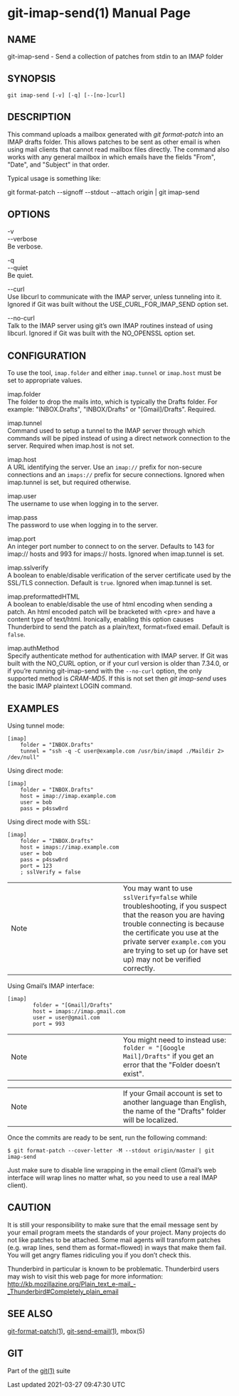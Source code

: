 git-imap-send(1) Manual Page
============================

NAME
----

git-imap-send - Send a collection of patches from stdin to an IMAP folder

SYNOPSIS
--------

    git imap-send [-v] [-q] [--[no-]curl]

DESCRIPTION
-----------

This command uploads a mailbox generated with *git format-patch* into an IMAP drafts folder. This allows patches to be sent as other email is when using mail clients that cannot read mailbox files directly. The command also works with any general mailbox in which emails have the fields "From", "Date", and "Subject" in that order.

Typical usage is something like:

git format-patch --signoff --stdout --attach origin | git imap-send

OPTIONS
-------

-v  
--verbose  
Be verbose.

-q  
--quiet  
Be quiet.

--curl  
Use libcurl to communicate with the IMAP server, unless tunneling into it. Ignored if Git was built without the USE\_CURL\_FOR\_IMAP\_SEND option set.

--no-curl  
Talk to the IMAP server using git’s own IMAP routines instead of using libcurl. Ignored if Git was built with the NO\_OPENSSL option set.

CONFIGURATION
-------------

To use the tool, `imap.folder` and either `imap.tunnel` or `imap.host` must be set to appropriate values.

imap.folder  
The folder to drop the mails into, which is typically the Drafts folder. For example: "INBOX.Drafts", "INBOX/Drafts" or "\[Gmail\]/Drafts". Required.

imap.tunnel  
Command used to setup a tunnel to the IMAP server through which commands will be piped instead of using a direct network connection to the server. Required when imap.host is not set.

imap.host  
A URL identifying the server. Use an `imap://` prefix for non-secure connections and an `imaps://` prefix for secure connections. Ignored when imap.tunnel is set, but required otherwise.

imap.user  
The username to use when logging in to the server.

imap.pass  
The password to use when logging in to the server.

imap.port  
An integer port number to connect to on the server. Defaults to 143 for imap:// hosts and 993 for imaps:// hosts. Ignored when imap.tunnel is set.

imap.sslverify  
A boolean to enable/disable verification of the server certificate used by the SSL/TLS connection. Default is `true`. Ignored when imap.tunnel is set.

imap.preformattedHTML  
A boolean to enable/disable the use of html encoding when sending a patch. An html encoded patch will be bracketed with &lt;pre&gt; and have a content type of text/html. Ironically, enabling this option causes Thunderbird to send the patch as a plain/text, format=fixed email. Default is `false`.

imap.authMethod  
Specify authenticate method for authentication with IMAP server. If Git was built with the NO\_CURL option, or if your curl version is older than 7.34.0, or if you’re running git-imap-send with the `--no-curl` option, the only supported method is *CRAM-MD5*. If this is not set then *git imap-send* uses the basic IMAP plaintext LOGIN command.

EXAMPLES
--------

Using tunnel mode:

    [imap]
        folder = "INBOX.Drafts"
        tunnel = "ssh -q -C user@example.com /usr/bin/imapd ./Maildir 2> /dev/null"

Using direct mode:

    [imap]
        folder = "INBOX.Drafts"
        host = imap://imap.example.com
        user = bob
        pass = p4ssw0rd

Using direct mode with SSL:

    [imap]
        folder = "INBOX.Drafts"
        host = imaps://imap.example.com
        user = bob
        pass = p4ssw0rd
        port = 123
        ; sslVerify = false

<table><colgroup><col style="width: 50%" /><col style="width: 50%" /></colgroup><tbody><tr class="odd"><td><div class="title">Note</div></td><td>You may want to use <code>sslVerify=false</code> while troubleshooting, if you suspect that the reason you are having trouble connecting is because the certificate you use at the private server <code>example.com</code> you are trying to set up (or have set up) may not be verified correctly.</td></tr></tbody></table>

Using Gmail’s IMAP interface:

    [imap]
            folder = "[Gmail]/Drafts"
            host = imaps://imap.gmail.com
            user = user@gmail.com
            port = 993

<table><colgroup><col style="width: 50%" /><col style="width: 50%" /></colgroup><tbody><tr class="odd"><td><div class="title">Note</div></td><td>You might need to instead use: <code>folder = "[Google Mail]/Drafts"</code> if you get an error that the "Folder doesn’t exist".</td></tr></tbody></table>

<table><colgroup><col style="width: 50%" /><col style="width: 50%" /></colgroup><tbody><tr class="odd"><td><div class="title">Note</div></td><td>If your Gmail account is set to another language than English, the name of the "Drafts" folder will be localized.</td></tr></tbody></table>

Once the commits are ready to be sent, run the following command:

    $ git format-patch --cover-letter -M --stdout origin/master | git imap-send

Just make sure to disable line wrapping in the email client (Gmail’s web interface will wrap lines no matter what, so you need to use a real IMAP client).

CAUTION
-------

It is still your responsibility to make sure that the email message sent by your email program meets the standards of your project. Many projects do not like patches to be attached. Some mail agents will transform patches (e.g. wrap lines, send them as format=flowed) in ways that make them fail. You will get angry flames ridiculing you if you don’t check this.

Thunderbird in particular is known to be problematic. Thunderbird users may wish to visit this web page for more information: <a href="http://kb.mozillazine.org/Plain_text_e-mail_-_Thunderbird#Completely_plain_email" class="bare">http://kb.mozillazine.org/Plain_text_e-mail_-_Thunderbird#Completely_plain_email</a>

SEE ALSO
--------

[git-format-patch(1)](git-format-patch.html), [git-send-email(1)](git-send-email.html), mbox(5)

GIT
---

Part of the [git(1)](git.html) suite

Last updated 2021-03-27 09:47:30 UTC
